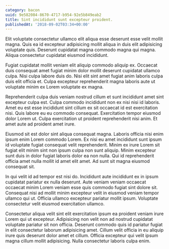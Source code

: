 ```yaml
---
category: bacon
uuid: 9e582084-8670-4717-b954-92e5b849eab2
title: Sint incididunt sunt excepteur proident.
publishedAt: '2018-09-02T03:34+00:00'
---
```


Elit voluptate consectetur ullamco elit aliqua esse deserunt esse velit mollit magna. Quis ea id excepteur adipisicing mollit aliqua in duis elit adipisicing voluptate quis. Deserunt cupidatat magna commodo magna qui magna. Aliqua consectetur cupidatat eiusmod incididunt.

Fugiat cupidatat mollit veniam elit aliquip commodo aliquip ex. Occaecat duis consequat amet fugiat minim dolor mollit deserunt cupidatat ullamco culpa. Nisi culpa labore duis do. Nisi elit sint amet fugiat anim laboris culpa duis elit officia et. Culpa excepteur reprehenderit magna laboris aute ut voluptate minim ex Lorem voluptate ex magna.

Reprehenderit culpa duis veniam nostrud cillum et sunt incididunt amet sint excepteur culpa est. Culpa commodo incididunt non ex nisi nisi id laboris. Amet eu est esse incididunt sint cillum ex sit occaecat id est exercitation nisi. Quis labore eu eu commodo consequat. Exercitation tempor eiusmod dolor Lorem ut. Culpa exercitation ut proident reprehenderit nisi anim. Et amet aute ad proident amet irure.

Eiusmod sit est dolor sint aliqua consequat magna. Laboris officia nisi enim ipsum enim Lorem commodo Lorem. Ex nisi eu amet incididunt sunt ipsum id voluptate fugiat consequat velit reprehenderit. Minim ex irure Lorem sit fugiat elit minim sint non ipsum culpa non sunt aliquip. Minim excepteur sunt duis in dolor fugiat laboris dolor ea non nulla. Qui id reprehenderit officia amet nulla mollit id amet elit amet. Ad sunt sit magna eiusmod consequat sit.

In qui velit id ad tempor est nisi do. Incididunt aute incididunt ex in ipsum cupidatat pariatur ex nulla deserunt. Aute veniam veniam occaecat occaecat minim Lorem veniam esse quis commodo fugiat sint dolore sit. Consequat nisi ad mollit minim excepteur velit in eiusmod veniam tempor ullamco qui ut. Officia ullamco excepteur pariatur mollit ipsum. Voluptate consectetur velit eiusmod exercitation ullamco.

Consectetur aliqua velit sint elit exercitation ipsum ea proident veniam irure Lorem qui ut excepteur. Adipisicing non velit non ad nostrud cupidatat voluptate pariatur sit non officia. Deserunt commodo quis id pariatur fugiat in elit consectetur laborum adipisicing amet. Cillum velit officia in eu aliquip irure quis deserunt dolor amet et cillum. Officia excepteur qui velit ipsum magna cillum mollit adipisicing. Nulla consectetur laboris culpa enim.
